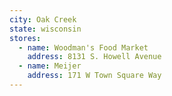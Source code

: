 ```yaml
---
city: Oak Creek
state: wisconsin
stores:
  - name: Woodman's Food Market
    address: 8131 S. Howell Avenue
  - name: Meijer
    address: 171 W Town Square Way
---
```

